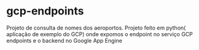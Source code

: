 # gcp-endpoints
Projeto de consulta de nomes dos aeroportos. Projeto feito em python( aplicação de exemplo do GCP) onde expomos o endpoint no serviço GCP endpoints e o backend no Google App Engine 

